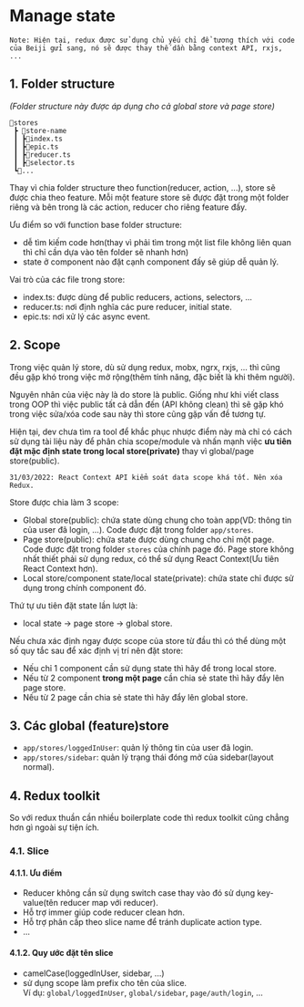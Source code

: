 # Manage state
```
Note: Hiện tại, redux được sử dụng chủ yếu chỉ để tương thích với code của Beiji gửi sang, nó sẽ được thay thế dần bằng context API, rxjs, ...
```

## 1. Folder structure
_(Folder structure này được áp dụng cho cả global store và page store)_

```
📂stores
 ┣ 📂store-name
 ┃ ┣📜index.ts
 ┃ ┣📜epic.ts
 ┃ ┣📜reducer.ts
 ┃ ┣📜selector.ts
 ┗📂...
```
Thay vì chia folder structure theo function(reducer, action, ...), store sẽ được chia theo feature. Mỗi một feature store sẽ được đặt trong một folder riêng và bên trong là các action, reducer cho riêng feature đấy.

Ưu điểm so với function base folder structure:
- dễ tìm kiếm code hơn(thay vì phải tìm trong một list file không liên quan thì chỉ cần dựa vào tên folder sẽ nhanh hơn)
- state ở component nào đặt cạnh component đấy sẽ giúp dễ quản lý.

Vai trò của các file trong store:
- index.ts: được dùng để public reducers, actions, selectors, ...
- reducer.ts: nơi định nghĩa các pure reducer, initial state.
- epic.ts: nơi xử lý các async event.

## 2. Scope
Trong việc quản lý store, dù sử dụng redux, mobx, ngrx, rxjs, ... thì cũng đều gặp khó trong việc mở rộng(thêm tính năng, đặc biết là khi thêm người).

Nguyên nhân của việc này là do store là public. Giống như khi viết class trong OOP thì việc public tất cả dẫn đến (API không clean) thì sẽ gặp khó trong việc sửa/xóa code sau này thì store cũng gặp vấn đề tương tự.

Hiện tại, dev chưa tìm ra tool để khắc phục nhược điểm này mà chỉ có cách sử dụng tài liệu này để phân chia scope/module và nhấn mạnh việc **ưu tiên đặt mặc định state trong local store(private)** thay vì global/page store(public).

```
31/03/2022: React Context API kiểm soát data scope khá tốt. Nên xóa Redux.
```

Store được chia làm 3 scope:
- Global store(public): chứa state dùng chung cho toàn app(VD: thông tin của user đã login, ...). Code được đặt trong folder `app/stores`.
- Page store(public): chứa state được dùng chung cho chỉ một page. Code được đặt trong folder `stores` của chính page đó. Page store không nhất thiết phải sử dụng redux, có thể sử dụng React Context(Ưu tiên React Context hơn).
- Local store/component state/local state(private): chứa state chỉ được sử dụng trong chính component đó.

Thứ tự ưu tiên đặt state lần lượt là:
- local state -> page store -> global store.

Nếu chưa xác định ngay được scope của store từ đầu thì có thể dùng một số quy tắc sau để xác định vị trí nên đặt store:
- Nếu chỉ 1 component cần sử dụng state thì hãy để trong local store.
- Nếu từ 2 component **trong một page** cần chia sẻ state thì hãy đẩy lên page store.
- Nếu từ 2 page cần chia sẻ state thì hãy đẩy lên global store.

## 3. Các global (feature)store
- `app/stores/loggedInUser`: quản lý thông tin của user đã login.
- `app/stores/sidebar`: quản lý trạng thái đóng mở của sidebar(layout normal).

## 4. Redux toolkit
So với redux thuần cần nhiều boilerplate code thì redux toolkit cũng chẳng hơn gì ngoài sự tiện ích.

### 4.1. Slice
#### 4.1.1. Ưu điểm
- Reducer không cần sử dụng switch case thay vào đó sử dụng key-value(tên reducer map với reducer).
- Hỗ trợ immer giúp code reducer clean hơn.
- Hỗ trợ phân cấp theo slice name để tránh duplicate action type.
- ...

#### 4.1.2. Quy ước đặt tên slice
- camelCase(loggedInUser, sidebar, ...)
- sử dụng scope làm prefix cho tên của slice.  
  Ví dụ: `global/loggedInUser`, `global/sidebar`, `page/auth/login`, ...
